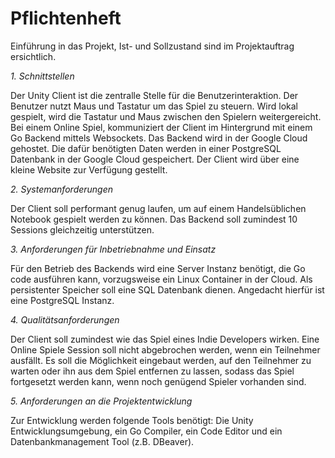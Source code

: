 # Pflichtenheft

Einführung in das Projekt, Ist- und Sollzustand sind im Projektauftrag ersichtlich.

*1. Schnittstellen*

Der Unity Client ist die zentralle Stelle für die Benutzerinteraktion. 
Der Benutzer nutzt Maus und Tastatur um das Spiel zu steuern.
Wird lokal gespielt, wird die Tastatur und Maus zwischen den Spielern weitergereicht.
Bei einem Online Spiel, kommuniziert der Client im Hintergrund mit einem Go Backend mittels Websockets. 
Das Backend wird in der Google Cloud gehostet.
Die dafür benötigten Daten werden in einer PostgreSQL Datenbank in der Google Cloud gespeichert.
Der Client wird über eine kleine Website zur Verfügung gestellt.

*2. Systemanforderungen*

Der Client soll performant genug laufen, um auf einem Handelsüblichen Notebook gespielt werden zu können. Das Backend soll zumindest 10 Sessions gleichzeitig unterstützen.

*3. Anforderungen für Inbetriebnahme und Einsatz*

Für den Betrieb des Backends wird eine Server Instanz benötigt, die Go code ausführen kann, vorzugsweise ein Linux Container in der Cloud. Als persistenter Speicher soll eine SQL Datenbank dienen. Angedacht hierfür ist eine PostgreSQL Instanz.

*4. Qualitätsanforderungen*

Der Client soll zumindest wie das Spiel eines Indie Developers wirken. Eine Online Spiele Session soll nicht abgebrochen werden, wenn ein Teilnehmer ausfällt. Es soll die Möglichkeit eingebaut werden, auf den Teilnehmer zu warten oder ihn aus dem Spiel entfernen zu lassen, sodass das Spiel fortgesetzt werden kann, wenn noch genügend Spieler vorhanden sind.

*5. Anforderungen an die Projektentwicklung*

Zur Entwicklung werden folgende Tools benötigt: Die Unity Entwicklungsumgebung, ein Go Compiler, ein Code Editor und ein Datenbankmanagement Tool (z.B. DBeaver).
